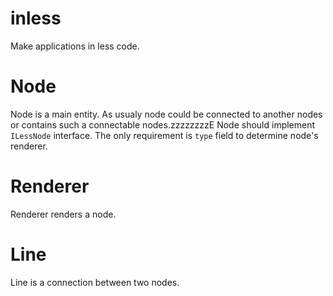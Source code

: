 # inless
Make applications in less code.

# Node
Node is a main entity. As usualy node could be connected to another nodes or contains such a connectable nodes.zzzzzzzzE
Node should implement `ILessNode` interface. The only requirement is `type` field to determine node's renderer.

# Renderer
Renderer renders a node.

# Line
Line is a connection between two nodes.
